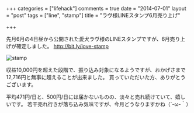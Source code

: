+++
categories = ["lifehack"]
comments = true
date = "2014-07-01"
layout = "post"
tags = ["line", "stamp"]
title = "ラヴ様LINEスタンプ6月売り上げ"

+++

先月6月の4日昼から公開された愛犬ラヴ様のLINEスタンプですが、6月売り上げが確定しました。
http://bit.ly/love-stamp

![stamp](/images/post/stamp3.png)

収益10,000円を超えた段階で、振り込み対象になるようですが、おかげさまで12,716円と無事に超えることが出来ました。
買っていただいた方、ありがとうございます。


平均471円/日と、500円/日には届かないものの、淡々と売れ続けていて、嬉しいです。
若干売れ行きが落ち込み気味ですが、今月どうなりますかね（´-ω-｀）

